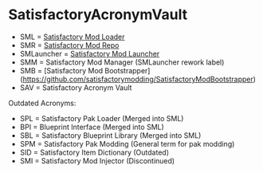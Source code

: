 # SatisfactoryAcronymVault
* SML = [Satisfactory Mod Loader](https://github.com/satisfactorymodding/SatisfactoryModLoader)
* SMR = [Satisfactory Mod Repo](https://ficsit.app)
* SMLauncher = [Satisfactory Mod Launcher](https://github.com/satisfactorymodding/SatisfactoryModLauncher)
* SMM = Satisfactory Mod Manager (SMLauncher rework label)
* SMB = [Satisfactory Mod Bootstrapper] (https://github.com/satisfactorymodding/SatisfactoryModBootstrapper)
* SAV = Satisfactory Acronym Vault

Outdated Acronyms:
* SPL = Satisfactory Pak Loader (Merged into SML)
* BPI = Blueprint Interface (Merged into SML)
* SBL = Satisfactory Blueprint Library (Merged into SML)
* SPM = Satisfactory Pak Modding (General term for pak modding)
* SID = Satisfactory Item Dictionary (Outdated)
* SMI = Satisfactory Mod Injector (Discontinued)

